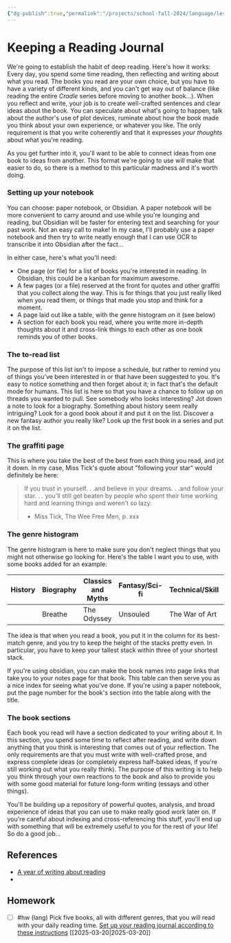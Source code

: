 ```yaml
---
{"dg-publish":true,"permalink":"/projects/school-fall-2024/language/lessons/keeping-a-reading-journal/"}
---
```



#  Keeping a Reading Journal

We're going to establish the habit of deep reading. Here's how it works: Every day, you spend some time reading, then reflecting and writing about what you read. The books you read are your own choice, but you have to have a variety of different kinds, and you can't get way out of balance (like reading the entire *Cradle* series before moving to another book...). When you reflect and write, your job is to create well-crafted sentences and clear ideas about the book. You can speculate about what's going to happen, talk about the author's use of plot devices, ruminate about how the book made you think about your own experience, or whatever you like. The only requirement is that you write coherently and that it expresses *your thoughts* about what you're reading. 

As you get further into it, you'll want to be able to connect ideas from one book to ideas from another. This format we're going to use will make that easier to do, so there is a method to this particular madness and it's worth doing.

### Setting up your notebook

You can choose: paper notebook, or Obsidian. A paper notebook will be more convenient to carry around and use while you're lounging and reading, but Obsidian will be faster for entering text and searching for your past work. Not an easy call to make! In my case, I'll probably use a paper notebook and then try to write neatly enough that I can use OCR to transcribe it into Obsidian after the fact...

In either case, here's what you'll need:
- One page (or file) for a list of books you're interested in reading. In Obsidian, this could be a kanban for maximum awesome.
- A few pages (or a file) reserved at the front for quotes and other graffiti that you collect along the way. This is for things that you just really liked when you read them, or things that made you stop and think for a moment.
- A page laid out like a table, with the genre histogram on it (see below)
- A section for each book you read, where you write more in-depth thoughts about it and cross-link things to each other as one book reminds you of other books.

### The to-read list

The purpose of this list isn't to impose a schedule, but rather to remind you of things you've been interested in or that have been suggested to you. It's easy to notice something and then forget about it; in fact that's the default mode for humans. This list is here so that you have a chance to follow up on threads you wanted to pull. See somebody who looks interesting? Jot down a note to look for a biography. Something about history seem really intriguing? Look for a good book about it and put it on the list. Discover a new fantasy author you really like? Look up the first book in a series and put it on the list.

### The graffiti page

This is where you take the best of the best from each thing you read, and jot it down. In my case, Miss Tick's quote about "following your star" would definitely be here:

>If you trust in yourself. . .and believe in your dreams. . .and follow your star. . . you'll still get beaten by people who spent their time working hard and learning things and weren't so lazy.
>- Miss Tick, The Wee Free Men, p. xxx

### The genre histogram

The genre histogram is here to make sure you don't neglect things that you might not otherwise go looking for. Here's the table I want you to use, with some books added for an example:

| History | Biography | Classics and Myths | Fantasy/Sci-fi | Technical/Skill | Historical Fiction | Realistic Fiction | Humor |
| ------- | --------- | ------------------ | -------------- | --------------- | ------------------ | ----------------- | ----- |
|         | Breathe   | The Odyssey        | Unsouled       | The War of Art  |                    |                   |       |

The idea is that when you read a book, you put it in the column for its best-match genre, and you try to keep the height of the stacks pretty even. In particular, you have to keep your tallest stack within three of your shortest stack.

If you're using obsidian, you can make the book names into page links that take you to your notes page for that book. This table can then serve you as a nice index for seeing what you've done. If you're using a paper notebook, put the page number for the book's section into the table along with the title.

### The book sections

Each book you read will have a section dedicated to your writing about it. In this section, you spend some time to reflect after reading, and write down anything that you think is interesting that comes out of your reflection. The only requirements are that you must write with well-crafted prose, and express complete ideas (or completely express half-baked ideas, if you're still working out what you really think). The purpose of this writing is to help you think through your own reactions to the book and also to provide you with some good material for future long-form writing (essays and other things).

You'll be building up a repository of powerful quotes, analysis, and broad experience of ideas that you can use to make really good work later on. If you're careful about indexing and cross-referencing this stuff, you'll end up with something that will be extremely useful to you for the rest of your life! So do a good job...

## References

- [A year of writing about reading](https://twowritingteachers.org/2014/09/01/setting-up-the-reading-journal-for-a-year-of-writing-about-reading/)
- 
## Homework

- [ ] #hw (lang) Pick five books, all with different genres, that you will read with your daily reading time. [Set up your reading journal according to these instructions](https://school.ginosterous.com/projects/school-fall-2024/language/lessons/keeping-a-reading-journal)  [[2025-03-20\|2025-03-20]]
